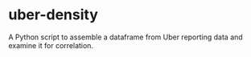 # uber-density
A Python script to assemble a dataframe from Uber reporting data and examine it for correlation.
